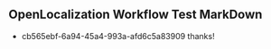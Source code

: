 ## OpenLocalization Workflow Test MarkDown
* cb565ebf-6a94-45a4-993a-afd6c5a83909 thanks!

<!--HONumber=Jul16_HO3-->


